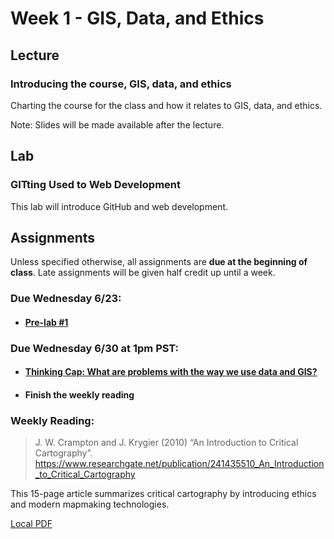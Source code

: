 # Week 1 - GIS, Data, and Ethics

## Lecture
### Introducing the course, GIS, data, and ethics
Charting the course for the class and how it relates to GIS, data, and ethics.

Note: Slides will be made available after the lecture.
<!-- 
[Lecture 1 Slides](./Materials/AA191_S_W1_Lecture_1.pdf
)

[Lecture 1 Recording](https://ucla.zoom.us/rec/share/HuP2yv24GwjVpvclpqBeRUKCO-FoYK3WAVNtWd_ekZOQh6jQOAaX0o3YdNyRWUmy.MWFkQq-g0tsAaftY
) -->
## Lab
### GITting Used to Web Development
<!-- ### [GITing started with Spatial Data Sets](./Lab/readme.md) -->
<!-- [Lab 1 Slides](./Materials/AA191_S_W1_Lab_1.pdf )-->
This lab will introduce GitHub and web development.

## Assignments
Unless specified otherwise, all assignments are **due at the beginning of class**. Late assignments will be given half credit up until a week.

### Due Wednesday 6/23:
- #### [**Pre-lab #1**](./Materials/1_pre_lab_1.md)

### Due  Wednesday 6/30 at 1pm PST:
- #### [**Thinking Cap: What are problems with the way we use data and GIS?**](./Materials/2_thinking_cap_1.md)

- #### **Finish the weekly reading**

### **Weekly Reading:**
> J. W. Crampton and J. Krygier (2010) “An Introduction to Critical Cartography”. https://www.researchgate.net/publication/241435510_An_Introduction_to_Critical_Cartography

This 15-page article summarizes critical cartography by introducing ethics and modern mapmaking technologies.

[Local PDF](./Materials/An_Introduction_to_Critical_Cartography.pdf)

<!-- ## Optional Readings and Resources
[Introduction to GIS](./Materials/a_optional_gis.md) -->